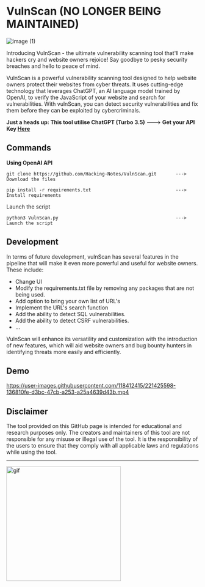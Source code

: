 # VulnScan (NO LONGER BEING MAINTAINED)

![image (1)](https://github.com/Hacking-Notes/VulnScan/assets/118412415/7ddf3b21-0968-417f-a288-854dc686c9d4)

Introducing VulnScan - the ultimate vulnerability scanning tool that'll make hackers cry and website owners rejoice! Say goodbye to pesky security breaches and hello to peace of mind.

VulnScan is a powerful vulnerability scanning tool designed to help website owners protect their websites from cyber threats. It uses cutting-edge technology that leverages ChatGPT, an AI language model trained by OpenAI, to verify the JavaScript of your website and search for vulnerabilities. With vulnScan, you can detect security vulnerabilities and fix them before they can be exploited by cybercriminals.

<b>Just a heads up: This tool utilise ChatGPT (Turbo 3.5)</b> ---> <b>Get your API Key <a href="https://platform.openai.com/account/api-keys">Here</a></b>

## Commands

<b>Using OpenAI API</b>
```
git clone https://github.com/Hacking-Notes/VulnScan.git       ---> Download the files

pip install -r requirements.txt                               ---> Install requirements
```
Launch the script
```
python3 VulnScan.py                                           ---> Launch the script
```

## Development

In terms of future development, vulnScan has several features in the pipeline that will make it even more powerful and useful for website owners. These include:

<ul style="list-style-type:disc;">
  <li>Change UI</li>
  <li>Modify the requirements.txt file by removing any packages that are not being used.</li>
  <li>Add option to bring your own list of URL's</li>
  <li>Implement the URL's search function</li>
  <li>Add the ability to detect SQL vulnerabilities.</li>
  <li>Add the ability to detect CSRF vulnerabilities.</li>
  <li>...</li>
</ul> 

VulnScan will enhance its versatility and customization with the introduction of new features, which will aid website owners and bug bounty hunters in identifying threats more easily and efficiently.

## Demo

https://user-images.githubusercontent.com/118412415/221425598-136810fe-d3bc-47cb-a253-a25a4639d43b.mp4

## Disclaimer

The tool provided on this GitHub page is intended for educational and research purposes only. The creators and maintainers of this tool are not responsible for any misuse or illegal use of the tool. It is the responsibility of the users to ensure that they comply with all applicable laws and regulations while using the tool.

---

  <a href="https://discord.com">
  <img width="300" src="https://github.com/Hacking-Notes/Hacking-Notes/assets/118412415/5f34c47e-8f9e-40ef-885d-91ee9a6c5989" alt="gif">
  </a>
